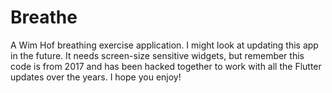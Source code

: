 # Breathe

A Wim Hof breathing exercise application.
I might look at updating this app in the future. 
It needs screen-size sensitive widgets, but remember this
code is from 2017 and has been hacked together to work with all the
Flutter updates over the years. I hope you enjoy!
